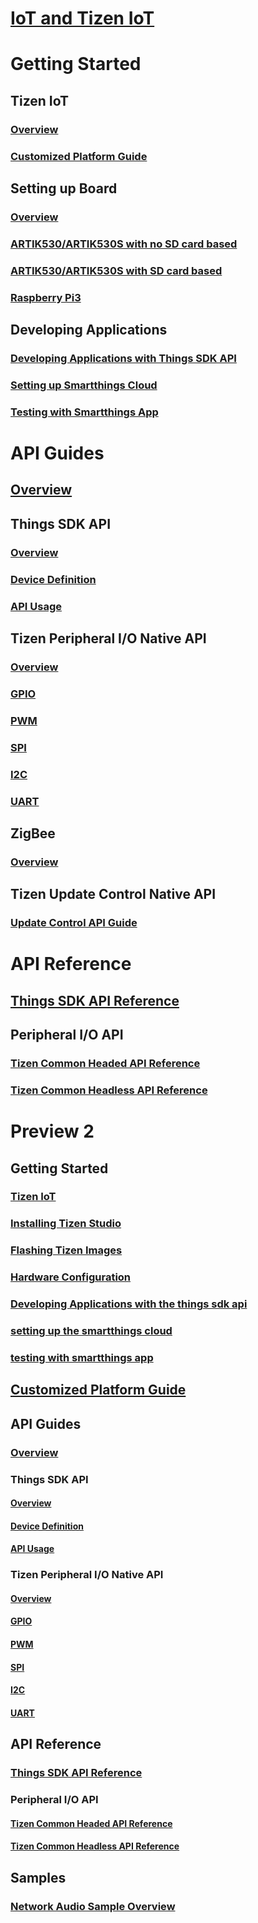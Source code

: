 # [IoT and Tizen IoT](/iot/index.md)

# Getting Started
## Tizen IoT
### [Overview](/iot/getting-started/overview.md)
### [Customized Platform Guide](/iot/customized-platform/overview.md)
## Setting up Board
### [Overview](/iot/getting-started/setting-up-board.md)
### [ARTIK530/ARTIK530S with no SD card based](/iot/getting-started/artik-no-sd-5.0.md)
### [ARTIK530/ARTIK530S with SD card based](/iot/getting-started/artik-sd-5.0.md)
### [Raspberry Pi3](/iot/getting-started/rpi3-5.0.md)
## Developing Applications
### [Developing Applications with Things SDK API](/iot/getting-started/things-app-development-5.0.md)
### [Setting up Smartthings Cloud](/iot/getting-started/things-cloud-setup.md)
### [Testing with Smartthings App](/iot/getting-started/cloud-app-test.md)

# API Guides
## [Overview](/iot/guides/iot-api.md)
## Things SDK API
### [Overview](/iot/guides/things-api-5.0.md)
### [Device Definition](/iot/guides/things-api-device-5.0.md)
### [API Usage](/iot/guides/things-api-guide-5.0.md)
## Tizen Peripheral I/O Native API
### [Overview](/iot/guides/peripheral-io-api.md)
### [GPIO](/iot/guides/peripheral-io-api-gpio.md)
### [PWM](/iot/guides/peripheral-io-api-pwm.md)
### [SPI](/iot/guides/peripheral-io-api-spi.md)
### [I2C](/iot/guides/peripheral-io-api-i2c.md)
### [UART](/iot/guides/peripheral-io-api-uart.md)
## ZigBee
### [Overview](/iot/guides/zigbee.md)
## Tizen Update Control Native API
### [Update Control API Guide](/iot/guides/update-control-api.md)

# API Reference
## [Things SDK API Reference](https://developer.tizen.org/dev-guide/things-sdk/latest)
## Peripheral I/O API
### [Tizen Common Headed API Reference](https://developer.tizen.org/dev-guide/tizen-iot-headed/latest)
### [Tizen Common Headless API Reference](https://developer.tizen.org/dev-guide/tizen-iot-headless/latest)

# Preview 2

## Getting Started
### [Tizen IoT](/iot/preview2/getting-started/overview.md)
### [Installing Tizen Studio](/iot/preview2/getting-started/tizen-studio-install.md)
### [Flashing Tizen Images](/iot/preview2/getting-started/tizen-image-download-flash.md)
### [Hardware Configuration](/iot/preview2/getting-started/hardware-configuration.md)
### [Developing Applications with the things sdk api](/iot/preview2/getting-started/things-app-development.md)
### [setting up the smartthings cloud](/iot/preview2/getting-started/things-cloud-setup.md)
### [testing with smartthings app](/iot/preview2/getting-started/cloud-app-test.md)

## [Customized Platform Guide](/iot/preview2/customized-platform/overview.md)

## API Guides
### [Overview](/iot/preview2/guides/iot-api.md)
### Things SDK API
#### [Overview](/iot/preview2/guides/things-api.md)
#### [Device Definition](/iot/preview2/guides/things-api-device.md)
#### [API Usage](/iot/preview2/guides/things-api-guide.md)
### Tizen Peripheral I/O Native API
#### [Overview](/iot/preview2/guides/peripheral-io-api.md)
#### [GPIO](/iot/preview2/guides/peripheral-io-api-gpio.md)
#### [PWM](/iot/preview2/guides/peripheral-io-api-pwm.md)
#### [SPI](/iot/preview2/guides/peripheral-io-api-spi.md)
#### [I2C](/iot/preview2/guides/peripheral-io-api-i2c.md)
#### [UART](/iot/preview2/guides/peripheral-io-api-uart.md)

## API Reference
### [Things SDK API Reference](https://developer.tizen.org/dev-guide/things-sdk/4.0)
### Peripheral I/O API
#### [Tizen Common Headed API Reference](https://developer.tizen.org/dev-guide/tizen-iot-headed/4.0)
#### [Tizen Common Headless API Reference](https://developer.tizen.org/dev-guide/tizen-iot-headless/4.0)

## Samples
### [Network Audio Sample Overview](/iot/preview2/sample/iot-sample.md)
